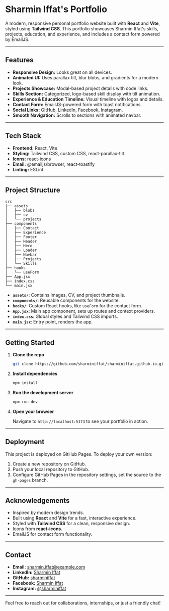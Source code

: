 # Sharmin Iffat's Portfolio

A modern, responsive personal portfolio website built with **React** and **Vite**, styled using **Tailwind CSS**. This portfolio showcases Sharmin Iffat's skills, projects, education, and experience, and includes a contact form powered by EmailJS.

---

## Features

- **Responsive Design:** Looks great on all devices.
- **Animated UI:** Uses parallax tilt, blur blobs, and gradients for a modern look.
- **Projects Showcase:** Modal-based project details with code links.
- **Skills Section:** Categorized, logo-based skill display with tilt animation.
- **Experience & Education Timeline:** Visual timeline with logos and details.
- **Contact Form:** EmailJS-powered form with toast notifications.
- **Social Links:** GitHub, LinkedIn, Facebook, Instagram.
- **Smooth Navigation:** Scrolls to sections with animated navbar.

---

## Tech Stack

- **Frontend:** React, Vite
- **Styling:** Tailwind CSS, custom CSS, react-parallax-tilt
- **Icons:** react-icons
- **Email:** @emailjs/browser, react-toastify
- **Linting:** ESLint

---

## Project Structure

```
src
├── assets
│   ├── blobs
│   ├── cv
│   └── projects
├── components
│   ├── Contact
│   ├── Experience
│   ├── Footer
│   ├── Header
│   ├── Hero
│   ├── Loader
│   ├── Navbar
│   ├── Projects
│   └── Skills
├── hooks
│   └── useForm
├── App.jsx
├── index.css
└── main.jsx
```

- **`assets/`**: Contains images, CV, and project thumbnails.
- **`components/`**: Reusable components for the website.
- **`hooks/`**: Custom React hooks, like `useForm` for the contact form.
- **`App.jsx`**: Main app component, sets up routes and context providers.
- **`index.css`**: Global styles and Tailwind CSS imports.
- **`main.jsx`**: Entry point, renders the app.

---

## Getting Started

1. **Clone the repo**

   ```bash
   git clone https://github.com/sharminiffat/sharminiffat.github.io.git
   ```

2. **Install dependencies**

   ```bash
   npm install
   ```

3. **Run the development server**

   ```bash
   npm run dev
   ```

4. **Open your browser**

   Navigate to `http://localhost:5173` to see your portfolio in action.

---

## Deployment

This project is deployed on GitHub Pages. To deploy your own version:

1. Create a new repository on GitHub.
2. Push your local repository to GitHub.
3. Configure GitHub Pages in the repository settings, set the source to the `gh-pages` branch.

---

## Acknowledgements

- Inspired by modern design trends.
- Built using **React** and **Vite** for a fast, interactive experience.
- Styled with **Tailwind CSS** for a clean, responsive design.
- Icons from **react-icons**.
- EmailJS for contact form functionality.

---

## Contact

- **Email:** sharmin.iffat@example.com
- **LinkedIn:** [Sharmin Iffat](https://www.linkedin.com/in/sharminiffat)
- **GitHub:** [sharminiffat](https://github.com/sharminiffat)
- **Facebook:** [Sharmin Iffat](https://www.facebook.com/sharminiffat)
- **Instagram:** [@sharminiffat](https://www.instagram.com/sharminiffat)

---

Feel free to reach out for collaborations, internships, or just a friendly chat!
